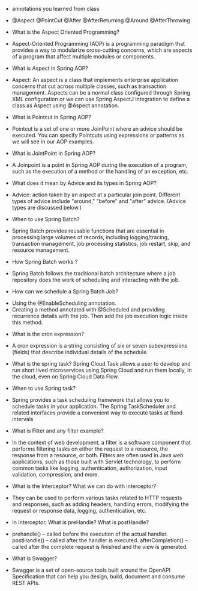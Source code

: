 * annotations you learned from class 
- @Aspect @PointCut @After @AfterReturning @Around @AfterThrowing 

* What is the Aspect Oriented Programming?
- Aspect-Oriented Programming (AOP) is a programming paradigm that provides a way to modularize cross-cutting concerns, which are aspects of a program that affect multiple modules or components.

* What is Aspect in Spring AOP?
- Aspect: An aspect is a class that implements enterprise application concerns that cut across multiple classes, such as transaction management. Aspects can be a normal class configured through Spring XML configuration or we can use Spring AspectJ integration to define a class as Aspect using @Aspect annotation.

* What is Pointcut in Spring AOP?
- Pointcut is a set of one or more JoinPoint where an advice should be executed. You can specify Pointcuts using expressions or patterns as we will see in our AOP examples.

* What is JointPoint in Spring AOP?
- A Joinpoint is a point in Spring AOP during the execution of a program, such as the execution of a method or the handling of an exception, etc.

* What does it mean by Advice and its types in Spring AOP?
- Advice: action taken by an aspect at a particular join point. Different types of advice include "around," "before" and "after" advice. (Advice types are discussed below.)

* When to use Spring Batch?
- Spring Batch provides reusable functions that are essential in processing large volumes of records, including logging/tracing, transaction management, job processing statistics, job restart, skip, and resource management.

* How Spring Batch works ? 
- Spring Batch follows the traditional batch architecture where a job repository does the work of scheduling and interacting with the job.

* How can we schedule a Spring Batch Job?
- Using the @EnableScheduling annotation.
- Creating a method annotated with @Scheduled and providing recurrence details with the job. Then add the job execution logic inside this method.

* What is the cron expression?
- A cron expression is a string consisting of six or seven subexpressions (fields) that describe individual details of the schedule.

* What is the spring task?
  Spring Cloud Task allows a user to develop and run short lived microservices using Spring Cloud and run them locally, in the cloud, even on Spring Cloud Data Flow. 

* When to use Spring task?
- Spring provides a task scheduling framework that allows you to schedule tasks in your application. The Spring TaskScheduler and related interfaces provide a convenient way to execute tasks at fixed intervals

* What is Filter and any filter example?
- In the context of web development, a filter is a software component that performs filtering tasks on either the request to a resource, the response from a resource, or both. Filters are often used in Java web applications, such as those built with Servlet technology, to perform common tasks like logging, authentication, authorization, input validation, compression, and more.

*  What is the Interceptor? What we can do with interceptor?
- They can be used to perform various tasks related to HTTP requests and responses, such as adding headers, handling errors, modifying the request or response data, logging, authentication, etc.

* In Interceptor, What is preHandle? What is postHandle?
- prehandle() – called before the execution of the actual handler. postHandle() – called after the handler is executed. afterCompletion() – called after the complete request is finished and the view is generated.

* What is Swagger?
- Swagger is a set of open-source tools built around the OpenAPI Specification that can help you design, build, document and consume REST APIs.